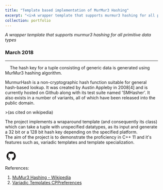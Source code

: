 ```yaml
---
title: "Template based implementation of MurMur3 Hashing"
excerpt: "<i>A wrapper template that supports murmur3 hashing for all primitive data types.</i><br/><img width ='375' src='/images/Hashing.gif'><br/><br/>`C++ 11` `Data Structures``Linux`"
collection: portfolio
---
```


<i>A wrapper template that supports murmur3 hashing for all primitive data types</i>
### March 2018
---
&nbsp;
&nbsp;
The hash key for a tuple consisting of generic data is generated using MurMur3 hashing algorithm.  
<p>MurmurHash is a non-cryptographic hash function suitable for general hash-based lookup. It was created by Austin Appleby in 2008[4] and is currently hosted on Github along with its test suite named 'SMHasher'. It also exists in a number of variants, all of which have been released into the public domain.</p>
>(as cited on wikipedia)

The project implements a wraparound template (and consequently its class) which can take a tuple with unspecified datatypes, as its input and generate a 32 bit or a 128 bit hash key depending on the specified platform.   
The aim of the project is to demonstrate the proficiency in C++ 11 and it's features such as, variadic templates and template specialization. 
<br/>  
<span><a href='https://github.com/Karthik4293/Template_based_MurMur3_Hashing' target='_blank'><img style='float: left;' width = '40' src='/images/git.png'></a></span>
<br/>
<br/>
<br/>
References:  
1. <span style="color:blue"><a href='https://www.karthik4293.me/files/Cell_microarchitecture' target='_blank'>MuMur3 Hashing - Wikipedia</a></span>  
2. <span style="color:blue"><a href='http://www.cplusplus.com/articles/EhvU7k9E/' target='_blank'>Variadic Templates CPPreferences</a></span>
